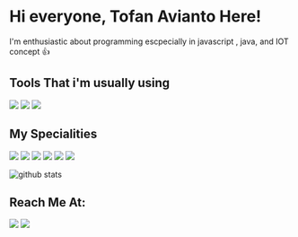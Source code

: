 # Hi everyone, Tofan Avianto Here!

I'm enthusiastic about programming escpecially in javascript , java, and IOT concept 👍

## Tools That i'm usually using

<img src="https://img.icons8.com/plasticine/50/undefined/visual-studio-code-2019.png"/>  <img src="https://img.icons8.com/plasticine/45/undefined/chrome.png"/>  <img src="https://img.icons8.com/plasticine/45/undefined/figma.png"/>

## My Specialities

<img src="https://img.icons8.com/dusk/64/undefined/javascript-logo.png"/>  <img src="https://img.icons8.com/color/74/undefined/nodejs.png"/>  <img src="https://img.icons8.com/offices/64/undefined/react.png"/>  <img src="https://img.icons8.com/dusk/64/undefined/css3.png"/>  <img src="https://img.icons8.com/external-flaticons-lineal-color-flat-icons/64/undefined/external-html-5-mobile-app-development-flaticons-lineal-color-flat-icons.png"/>  <img src="https://img.icons8.com/external-tal-revivo-filled-tal-revivo/64/undefined/external-bootstrap-a-free-and-open-source-css-framework-logo-filled-tal-revivo.png"/>

<img src="https://github-readme-stats.vercel.app/api/top-langs/?username=aviantofan&layout=compact" alt="github stats"/>

## Reach Me At:

[<img src="https://img.icons8.com/doodle/64/undefined/linkedin-circled.png"/>](https://www.linkedin.com/in/tofanavianto) [<img src="https://img.icons8.com/external-justicon-lineal-color-justicon/64/undefined/external-gmail-social-media-justicon-lineal-color-justicon.png"/>](mailto:aviantofan@gmail.com)